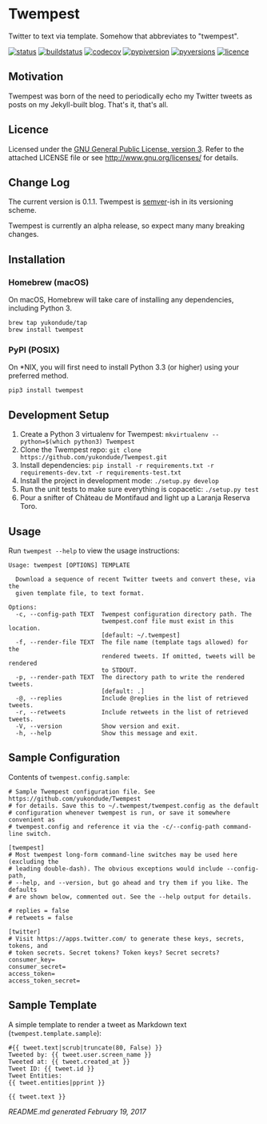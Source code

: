 # Twempest
Twitter to text via template. Somehow that abbreviates to "twempest".

[![status](https://img.shields.io/pypi/status/Twempest.svg)](https://pypi.python.org/pypi/twempest/)
[![buildstatus](https://travis-ci.org/yukondude/Twempest.svg?branch=master)](https://travis-ci.org/yukondude/Twempest)
[![codecov](https://codecov.io/gh/yukondude/Twempest/branch/master/graph/badge.svg)](https://codecov.io/gh/yukondude/Twempest)
[![pypiversion](https://img.shields.io/pypi/v/Twempest.svg)](https://pypi.python.org/pypi/twempest/)
[![pyversions](https://img.shields.io/pypi/pyversions/Twempest.svg)](https://pypi.python.org/pypi/twempest/)
[![licence](https://img.shields.io/pypi/l/Twempest.svg)](https://www.gnu.org/licenses/gpl-3.0.en.html)

## Motivation

Twempest was born of the need to periodically echo my Twitter tweets as posts on my Jekyll-built blog.
That's it, that's all.

## Licence

Licensed under the [GNU General Public License, version 3](https://www.gnu.org/licenses/gpl-3.0.en.html).
Refer to the attached LICENSE file or see <http://www.gnu.org/licenses/> for details.

## Change Log

The current version is 0.1.1.
Twempest is [semver](http://semver.org/)-ish in its versioning scheme.

Twempest is currently an alpha release, so expect many many breaking changes.

## Installation

### Homebrew (macOS)

On macOS, Homebrew will take care of installing any dependencies, including Python 3.

    brew tap yukondude/tap
    brew install twempest

### PyPI (POSIX)

On *NIX, you will first need to install Python 3.3 (or higher) using your preferred method.

    pip3 install twempest

## Development Setup

 1. Create a Python 3 virtualenv for Twempest: `mkvirtualenv --python=$(which python3) Twempest`
 1. Clone the Twempest repo: `git clone https://github.com/yukondude/Twempest.git`
 1. Install dependencies: `pip install -r requirements.txt -r requirements-dev.txt -r requirements-test.txt`
 1. Install the project in development mode: `./setup.py develop`
 1. Run the unit tests to make sure everything is copacetic: `./setup.py test`
 1. Pour a snifter of Château de Montifaud and light up a Laranja Reserva Toro.

## Usage
Run `twempest --help` to view the usage instructions:

```
Usage: twempest [OPTIONS] TEMPLATE

  Download a sequence of recent Twitter tweets and convert these, via the
  given template file, to text format.

Options:
  -c, --config-path TEXT  Twempest configuration directory path. The
                          twempest.conf file must exist in this location.
                          [default: ~/.twempest]
  -f, --render-file TEXT  The file name (template tags allowed) for the
                          rendered tweets. If omitted, tweets will be rendered
                          to STDOUT.
  -p, --render-path TEXT  The directory path to write the rendered tweets.
                          [default: .]
  -@, --replies           Include @replies in the list of retrieved tweets.
  -r, --retweets          Include retweets in the list of retrieved tweets.
  -V, --version           Show version and exit.
  -h, --help              Show this message and exit.
```

## Sample Configuration
Contents of `twempest.config.sample`:

```
# Sample Twempest configuration file. See https://github.com/yukondude/Twempest
# for details. Save this to ~/.twempest/twempest.config as the default
# configuration whenever twempest is run, or save it somewhere convenient as
# twempest.config and reference it via the -c/--config-path command-line switch.

[twempest]
# Most twempest long-form command-line switches may be used here (excluding the
# leading double-dash). The obvious exceptions would include --config-path,
# --help, and --version, but go ahead and try them if you like. The defaults
# are shown below, commented out. See the --help output for details.

# replies = false
# retweets = false

[twitter]
# Visit https://apps.twitter.com/ to generate these keys, secrets, tokens, and
# token secrets. Secret tokens? Token keys? Secret secrets?
consumer_key=
consumer_secret=
access_token=
access_token_secret=
```

## Sample Template
A simple template to render a tweet as Markdown text (`twempest.template.sample`):

```
#{{ tweet.text|scrub|truncate(80, False) }}
Tweeted by: {{ tweet.user.screen_name }}
Tweeted at: {{ tweet.created_at }}
Tweet ID: {{ tweet.id }}
Tweet Entities:
{{ tweet.entities|pprint }}

{{ tweet.text }}
```

*README.md generated February 19, 2017*
